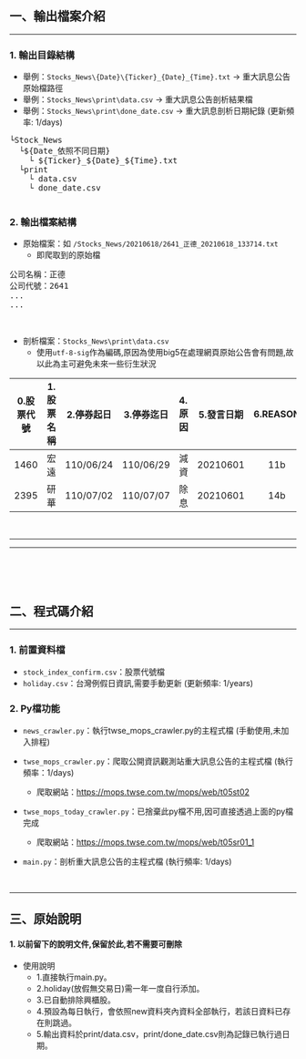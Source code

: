 ## 一、輸出檔案介紹
<hr>

###  1. 輸出目錄結構
- 舉例：`Stocks_News\{Date}\{Ticker}_{Date}_{Time}.txt` -> 重大訊息公告原始檔路徑
- 舉例：`Stocks_News\print\data.csv` -> 重大訊息公告剖析結果檔
- 舉例：`Stocks_News\print\done_date.csv` -> 重大訊息剖析日期紀錄 (更新頻率: 1/days)

<pre>
└Stock_News
  └${Date_依照不同日期}
    └ ${Ticker}_${Date}_${Time}.txt
  └print
    └ data.csv
    └ done_date.csv  

</pre>

### 2. 輸出檔案結構

- 原始檔案：如 `/Stocks_News/20210618/2641_正德_20210618_133714.txt`
  - 即爬取到的原始檔
<pre>
公司名稱：正德
公司代號：2641
...
...
</pre>

<br>

- 剖析檔案：`Stocks_News\print\data.csv` 
  - 使用`utf-8-sig`作為編碼,原因為使用big5在處理網頁原始公告會有問題,故以此為主可避免未來一些衍生狀況

|0.股票代號|1.股票名稱|   2.停券起日   |   3.停券迄日   | 4.原因 |   5.發言日期   | 6.REASON |
|:--------:|:--------:|:--------------:|:--------------:|:-------|:--------------:|:--------:|
| 1460 |宏遠|110/06/24|110/06/29|減資|20210601|11b|
| 2395 |研華|110/07/02|110/07/07|除息|20210601|14b|

<br>
<hr>
<hr>
<br>
<br>
<br>

## 二、程式碼介紹
<hr>

### 1. 前置資料檔
- `stock_index_confirm.csv`：股票代號檔
- `holiday.csv`：台灣例假日資訊,需要手動更新 (更新頻率: 1/years)

### 2. Py檔功能
- `news_crawler.py`：執行twse_mops_crawler.py的主程式檔 (手動使用,未加入排程)
- `twse_mops_crawler.py`：爬取公開資訊觀測站重大訊息公告的主程式檔 (執行頻率：1/days)
  - 爬取網站：https://mops.twse.com.tw/mops/web/t05st02

- `twse_mops_today_crawler.py`：已捨棄此py檔不用,因可直接透過上面的py檔完成
  - 爬取網站：https://mops.twse.com.tw/mops/web/t05sr01_1
- `main.py`：剖析重大訊息公告的主程式檔 (執行頻率: 1/days)

<br>
<hr>

## 三、原始說明

#### 1. 以前留下的說明文件,保留於此,若不需要可刪除

- 使用說明
  - 1.直接執行main.py。
  - 2.holiday(放假無交易日)需一年一度自行添加。
  - 3.已自動排除興櫃股。
  - 4.預設為每日執行，會依照new資料夾內資料全部執行，若該日資料已存在則跳過。
  - 5.輸出資料於print/data.csv，print/done_date.csv則為記錄已執行過日期。
